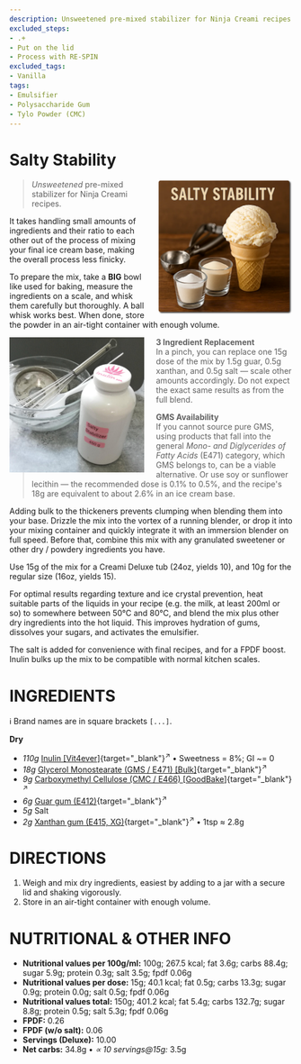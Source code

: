```yaml
---
description: Unsweetened pre-mixed stabilizer for Ninja Creami recipes.
excluded_steps:
- .+
- Put on the lid
- Process with RE-SPIN
excluded_tags:
- Vanilla
tags:
- Emulsifier
- Polysaccharide Gum
- Tylo Powder (CMC)
---
```

# Salty Stability
<img style="float: right; margin-left: 1.5em;" width=240 alt="Logo" src="logo-salty-stability.webp" />

> *Unsweetened* pre-mixed stabilizer for Ninja Creami recipes.

It takes handling small amounts of ingredients and their ratio to each other
out of the process of mixing your final ice cream base,
making the overall process less finicky.

To prepare the mix, take a **BIG** bowl like used for baking, measure the ingredients on a scale,
and whisk them carefully but thoroughly. A ball whisk works best.
When done, store the powder in an air-tight container with enough volume.

<img style="float: left; margin-right: 1.5em;" width=240 alt="Container with blended mix" src="Salty-Stabilizer_2025-07-14.jpg" class="zoomable" />

> **3 Ingredient Replacement**<br />In a pinch, you can replace one 15g dose of the mix by 1.5g guar, 0.5g xanthan, and 0.5g salt — scale other amounts accordingly.
> Do not expect the exact same results as from the full blend.
>
> **GMS Availability**<br />If you cannot source pure GMS, using products that fall into the general *Mono- and Diglycerides of Fatty Acids* (E471)
> category, which GMS belongs to, can be a viable alternative. Or use soy or sunflower lecithin — the recommended dose is 0.1% to 0.5%,
> and the recipe's 18g are equivalent to about 2.6% in an ice cream base.

Adding bulk to the thickeners prevents clumping when blending them into your base.
Drizzle the mix into the vortex of a running blender,
or drop it into your mixing container and quickly integrate it with an immersion blender on full speed.
Before that, combine this mix with any granulated sweetener or other dry / powdery ingredients you have.

Use 15g of the mix for a Creami Deluxe tub (24oz, yields 10),
and 10g for the regular size (16oz, yields 15).

For optimal results regarding texture and ice crystal prevention, heat suitable parts of the liquids
in your recipe (e.g. the milk, at least 200ml or so) to somewhere between 50°C and 80°C, and blend the mix plus other dry
ingredients into the hot liquid. This improves hydration of gums, dissolves your sugars, and activates
the emulsifier.

The salt is added for convenience with final recipes,
and for a FPDF boost. Inulin bulks up the mix to be compatible with normal kitchen scales.

# INGREDIENTS

ℹ️ Brand names are in square brackets `[...]`.

**Dry**

  - _110g_ [Inulin \[Vit4ever\]](/ice-creamery/info/ingredients/#inulin){target="_blank"}<sup>↗</sup> • Sweetness = 8%; GI ~= 0
  - _18g_ [Glycerol Monostearate (GMS / E471) \[Bulk\]](/ice-creamery/info/ingredients/#glycerol-monostearate-gms-e471){target="_blank"}<sup>↗</sup>
  - _9g_ [Carboxymethyl Cellulose (CMC / E466) \[GoodBake\]](/ice-creamery/info/ingredients/#carboxymethyl-cellulose-cmc-e466){target="_blank"}<sup>↗</sup>
  - _6g_ [Guar gum (E412)](/ice-creamery/info/ingredients/#guar-gum-e412){target="_blank"}<sup>↗</sup>
  - _5g_ Salt
  - _2g_ [Xanthan gum (E415, XG)](/ice-creamery/info/ingredients/#xanthan-gum-xg-e415){target="_blank"}<sup>↗</sup> • 1tsp ≈ 2.8g

# DIRECTIONS

 1. Weigh and mix dry ingredients, easiest by adding to a jar with a secure lid and shaking vigorously.
 1. Store in an air-tight container with enough volume.

# NUTRITIONAL & OTHER INFO

- **Nutritional values per 100g/ml:** 100g; 267.5 kcal; fat 3.6g; carbs 88.4g; sugar 5.9g; protein 0.3g; salt 3.5g; fpdf 0.06g
- **Nutritional values per dose:** 15g; 40.1 kcal; fat 0.5g; carbs 13.3g; sugar 0.9g; protein 0.0g; salt 0.5g; fpdf 0.06g
- **Nutritional values total:** 150g; 401.2 kcal; fat 5.4g; carbs 132.7g; sugar 8.8g; protein 0.5g; salt 5.3g; fpdf 0.06g
- **FPDF:** 0.26
- **FPDF (w/o salt):** 0.06
- **Servings (Deluxe):** 10.00
- **Net carbs:** 34.8g • *∝ 10 servings@15g:* 3.5g
